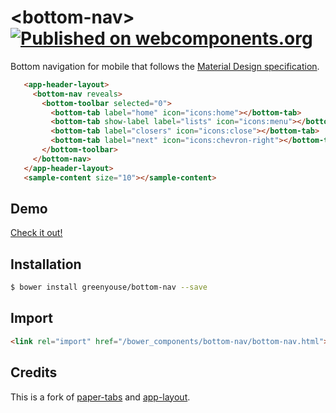 # \<bottom-nav\> [![Published on webcomponents.org](https://img.shields.io/badge/webcomponents.org-published-blue.svg)](https://www.webcomponents.org/element/greenyouse/bottom-nav)

Bottom navigation for mobile that follows the [Material Design specification](https://material.io/guidelines/components/bottom-navigation.html).

<!-- 
```
<custom-element-demo height="610" width="425">
  <template>
    <script src="../webcomponentsjs/webcomponents-lite.min.js"></script>
    <link rel="import" href="../app-layout/demo/sample-content.html">
    <link rel="import" href="../app-layout/app-header-layout/app-header-layout.html">
    <link rel="import" href="../paper-styles/paper-styles.html">
    <link rel="import" href="bottom-nav.html">
    <link rel="import" href="bottom-toolbar.html">
    <link rel="import" href="bottom-tab.html">
    <style is="custom-style">
     bottom-nav {
       background-color: var(--primary-color);
       color: #fff;
     }
    </style>
    <next-code-block></next-code-block>
  </template>
</custom-element-demo>
```
 -->

 ```html
    <app-header-layout>
      <bottom-nav reveals>
        <bottom-toolbar selected="0">
          <bottom-tab label="home" icon="icons:home"></bottom-tab>
          <bottom-tab show-label label="lists" icon="icons:menu"></bottom-tab>
          <bottom-tab label="closers" icon="icons:close"></bottom-tab>
          <bottom-tab label="next" icon="icons:chevron-right"></bottom-tab>
        </bottom-toolbar>
      </bottom-nav>
    </app-header-layout>
    <sample-content size="10"></sample-content>
 ```

## Demo

[Check it out!](http://greenyouse.github.io/)

## Installation

```sh
$ bower install greenyouse/bottom-nav --save
```

## Import

```html
<link rel="import" href="/bower_components/bottom-nav/bottom-nav.html">
```

## Credits

This is a fork of [paper-tabs](https://www.webcomponents.org/element/PolymerElements/paper-tabs) and [app-layout](https://www.webcomponents.org/element/PolymerElements/app-layout).
